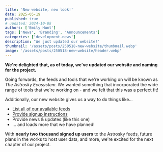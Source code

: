 ```yaml
---
title: 'New website, new look!'
date: 2025-05-19
published: true
# updated: 2024-10-08
authors: ['Emily Hunt']
tags: ['News', 'Branding', 'Announcements']
categories: ['development-news']
description: "We just updated our website!"
thumbnail: '/assets/posts/250518-new-website/thumbnail.webp'
image: '/assets/posts/250518-new-website/header.webp'
---
```


**We're delighted that, as of today, we've updated our website and naming for the project.**

Going forwards, the feeds and tools that we're working on will be known as *The Astrosky Ecosystem*. We wanted something that incorporated the wide range of tools that we're working on - and we felt that this was a perfect fit!

Additionally, our new website gives us a way to do things like...

* [List all of our available feeds](/feeds)
* [Provide signup instructions](/about/signup)
* Provide news & updates (like this one)
* ... and loads more that we have planned!

With **nearly two thousand signed up users** to the Astrosky feeds, future plans in the works to host user data, and more, we're excited for the next chapter of our project.
